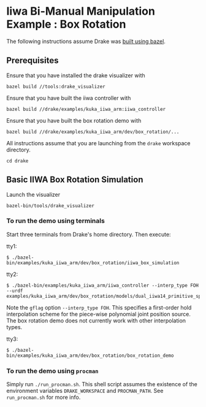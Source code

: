 Iiwa Bi-Manual Manipulation Example : Box Rotation
==================================================

The following instructions assume Drake was
[built using bazel](http://drake.mit.edu/bazel.html?highlight=bazel).

Prerequisites
-------------

Ensure that you have installed the drake visualizer with
```
bazel build //tools:drake_visualizer
```

Ensure that you have built the iiwa controller with
```
bazel build //drake/examples/kuka_iiwa_arm:iiwa_controller
```

Ensure that you have built the box rotation demo with
```
bazel build //drake/examples/kuka_iiwa_arm/dev/box_rotation/...
```

All instructions assume that you are launching from the `drake`
workspace directory.
```
cd drake
```

Basic IIWA Box Rotation Simulation
----------------------------------

Launch the visualizer
```
bazel-bin/tools/drake_visualizer
```

### To run the demo using terminals
Start three terminals from Drake's home directory. Then
execute:

tty1:

```
$ ./bazel-bin/examples/kuka_iiwa_arm/dev/box_rotation/iiwa_box_simulation
```

tty2:
```
$ ./bazel-bin/examples/kuka_iiwa_arm/iiwa_controller --interp_type FOH --urdf examples/kuka_iiwa_arm/dev/box_rotation/models/dual_iiwa14_primitive_sphere_visual_collision.urdf 
```
Note the ```gflag``` option ```--interp_type FOH```. This specifies a first-order hold
interpolation scheme for the piece-wise polynomial joint position source. The
box rotation demo does not currently work with other interpolation types.

tty3:
```
$ ./bazel-bin/examples/kuka_iiwa_arm/dev/box_rotation/box_rotation_demo
```

### To run the demo using `procman` 
Simply run `./run_procman.sh`. This shell script assumes the existence of
the environment variables `DRAKE_WORKSPACE` and `PROCMAN_PATH`.
See `run_procman.sh` for more info.
